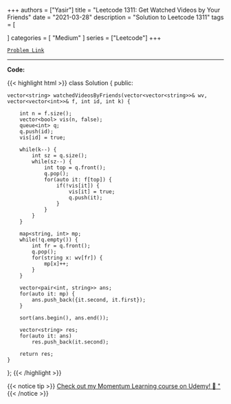 
+++
authors = ["Yasir"]
title = "Leetcode 1311: Get Watched Videos by Your Friends"
date = "2021-03-28"
description = "Solution to Leetcode 1311"
tags = [
    
]
categories = [
    "Medium"
]
series = ["Leetcode"]
+++



[`Problem Link`](https://leetcode.com/problems/get-watched-videos-by-your-friends/description/)

---

**Code:**

{{< highlight html >}}
class Solution {
public:
        
    vector<string> watchedVideosByFriends(vector<vector<string>>& wv, vector<vector<int>>& f, int id, int k) {
        
        int n = f.size();
        vector<bool> vis(n, false);
        queue<int> q;
        q.push(id);
        vis[id] = true;
        
        while(k--) {
            int sz = q.size();
            while(sz--) {
                int top = q.front();
                q.pop();
                for(auto it: f[top]) {
                    if(!vis[it]) {
                        vis[it] = true;
                        q.push(it);
                    }
                }
            }
        }
        
        map<string, int> mp;
        while(!q.empty()) {
            int fr = q.front();
            q.pop();
            for(string x: wv[fr]) {
                mp[x]++;
            }
        }
        
        vector<pair<int, string>> ans;
        for(auto it: mp) {
            ans.push_back({it.second, it.first});
        }

        sort(ans.begin(), ans.end());
     
        vector<string> res;
        for(auto it: ans)
            res.push_back(it.second);
        
        return res;
    }
};
{{< /highlight >}}


{{< notice tip >}}
[Check out my Momentum Learning course on Udemy! 🚀 "](https://www.udemy.com/course/blind-75-the-data-structures-and-algorithms-essentials/)
{{< /notice >}}

